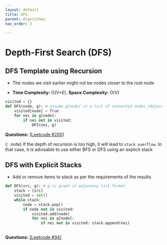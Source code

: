 ```yaml
---
layout: default
title: DFS
parent: Algorithms
nav_order: 3

---
```


# **Depth-First Search (DFS)**



##  DFS Template using Recursion

- The nodes we visit earlier might not be nodes closer to the root node 

- **Time Complexity:** O(V+E), **Space Complexity:** O(V)

```python
visited = {}
def DFS(node, g): # assume g[node] is a list of connected nodes (Adjacency List)
    visited[node] = True
    for nei in g[node]:
        if nei not in visited:
            DFS(nei, g)
```

**Questions:** [[Leetcode #200]](https://leetcode.com/problems/number-of-islands/)

{: .note}
If the depth of recursion is too high, it will lead to `stack overflow`. In that case, it is advisable to use either BFS or DFS using an explicit stack





## DFS with Explicit Stacks

- Add or remove items to stack as per the requirements of the results

```python
def DFS(src, g): # g is graph in adjacency list format
	stack = [src]
	visited = set()
	while stack:
		node = stack.pop()
		if node not in visited:
			visited.add(node)
			for nei in g[node]:
				if nei not in visited: stack.append(nei)
				
```



**Questions:** [[Leetcode #94]](https://leetcode.com/problems/binary-tree-inorder-traversal/)

 

